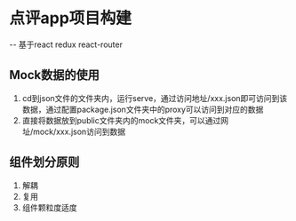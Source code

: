 # 点评app项目构建
-- 基于react redux react-router

## Mock数据的使用
1. cd到json文件的文件夹内，运行serve，通过访问地址/xxx.json即可访问到该数据，通过配置package.json文件夹中的proxy可以访问到对应的数据
2. 直接将数据放到public文件夹内的mock文件夹，可以通过网址/mock/xxx.json访问到数据

## 组件划分原则
1. 解耦
2. 复用
3. 组件颗粒度适度

